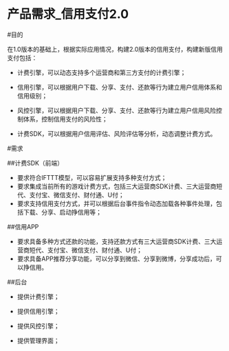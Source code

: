 产品需求_信用支付2.0
==========


#目的

在1.0版本的基础上，根据实际应用情况，构建2.0版本的信用支付，构建新版信用支付包括：

- 计费引擎，可以动态支持多个运营商和第三方支付的计费引擎；
- 信用引擎，可以根据用户下载、分享、支付、还款等行为建立用户信用体系和信用级别；
- 风控引擎，可以根据用户下载、分享、支付、还款等行为建立用户信用风险控制体系，控制信用支付的风险性；

- 计费SDK，可以根据用户信用评估、风险评估等分析，动态调整计费方式。

#需求

##计费SDK（前端）

- 要求符合IFTTT模型，可以容易扩展支持多种支付方式；
- 要求集成当前所有的游戏计费方式，包括三大运营商SDK计费、三大运营商短代、支付宝、微信支付、财付通、U付；
- 要求支持信用支付方式，并可以根据后台事件指令动态加载各种事件处理，包括下载、分享、启动挣信用等；


##信用APP

- 要求具备多种方式还款的功能，支持还款方式有三大运营商SDK计费、三大运营商短代、支付宝、微信支付、财付通、U付；
- 要求具备APP推荐分享功能，可以分享到微信、分享到微博，分享成功后，可以挣信用。

##后台

- 提供计费引擎；
- 提供信用引擎；
- 提供风控引擎；

- 提供管理界面；

